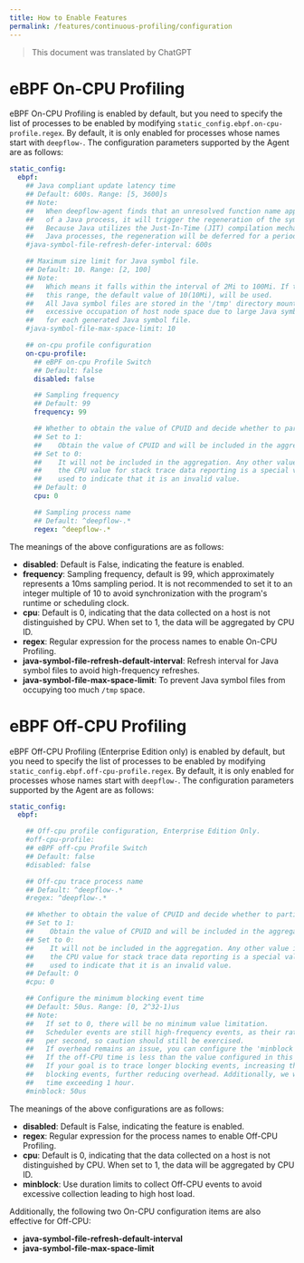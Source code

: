 ```yaml
---
title: How to Enable Features
permalink: /features/continuous-profiling/configuration
---
```


> This document was translated by ChatGPT

# eBPF On-CPU Profiling

eBPF On-CPU Profiling is enabled by default, but you need to specify the list of processes to be enabled by modifying `static_config.ebpf.on-cpu-profile.regex`. By default, it is only enabled for processes whose names start with `deepflow-`. The configuration parameters supported by the Agent are as follows:

```yaml
static_config:
  ebpf:
    ## Java compliant update latency time
    ## Default: 600s. Range: [5, 3600]s
    ## Note:
    ##   When deepflow-agent finds that an unresolved function name appears in the function call stack
    ##   of a Java process, it will trigger the regeneration of the symbol file of the process.
    ##   Because Java utilizes the Just-In-Time (JIT) compilation mechanism, to obtain more symbols for
    ##   Java processes, the regeneration will be deferred for a period of time.
    #java-symbol-file-refresh-defer-interval: 600s

    ## Maximum size limit for Java symbol file.
    ## Default: 10. Range: [2, 100]
    ## Note:
    ##   Which means it falls within the interval of 2Mi to 100Mi. If the configuration value is outside
    ##   this range, the default value of 10(10Mi), will be used.
    ##   All Java symbol files are stored in the '/tmp' directory mounted by the deepflow-agent. To prevent
    ##   excessive occupation of host node space due to large Java symbol files, a maximum size limit is set
    ##   for each generated Java symbol file.
    #java-symbol-file-max-space-limit: 10

    ## on-cpu profile configuration
    on-cpu-profile:
      ## eBPF on-cpu Profile Switch
      ## Default: false
      disabled: false

      ## Sampling frequency
      ## Default: 99
      frequency: 99

      ## Whether to obtain the value of CPUID and decide whether to participate in aggregation.
      ## Set to 1:
      ##    Obtain the value of CPUID and will be included in the aggregation of stack trace data.
      ## Set to 0:
      ##    It will not be included in the aggregation. Any other value is considered invalid,
      ##    the CPU value for stack trace data reporting is a special value (CPU_INVALID:0xfff)
      ##    used to indicate that it is an invalid value.
      ## Default: 0
      cpu: 0

      ## Sampling process name
      ## Default: ^deepflow-.*
      regex: ^deepflow-.*
```

The meanings of the above configurations are as follows:

- **disabled**: Default is False, indicating the feature is enabled.
- **frequency**: Sampling frequency, default is 99, which approximately represents a 10ms sampling period. It is not recommended to set it to an integer multiple of 10 to avoid synchronization with the program's runtime or scheduling clock.
- **cpu**: Default is 0, indicating that the data collected on a host is not distinguished by CPU. When set to 1, the data will be aggregated by CPU ID.
- **regex**: Regular expression for the process names to enable On-CPU Profiling.
- **java-symbol-file-refresh-default-interval**: Refresh interval for Java symbol files to avoid high-frequency refreshes.
- **java-symbol-file-max-space-limit**: To prevent Java symbol files from occupying too much `/tmp` space.

# eBPF Off-CPU Profiling

eBPF Off-CPU Profiling (Enterprise Edition only) is enabled by default, but you need to specify the list of processes to be enabled by modifying `static_config.ebpf.off-cpu-profile.regex`. By default, it is only enabled for processes whose names start with `deepflow-`. The configuration parameters supported by the Agent are as follows:

```yaml
static_config:
  ebpf:

    ## Off-cpu profile configuration, Enterprise Edition Only.
    #off-cpu-profile:
    ## eBPF off-cpu Profile Switch
    ## Default: false
    #disabled: false

    ## Off-cpu trace process name
    ## Default: ^deepflow-.*
    #regex: ^deepflow-.*

    ## Whether to obtain the value of CPUID and decide whether to participate in aggregation.
    ## Set to 1:
    ##    Obtain the value of CPUID and will be included in the aggregation of stack trace data.
    ## Set to 0:
    ##    It will not be included in the aggregation. Any other value is considered invalid,
    ##    the CPU value for stack trace data reporting is a special value (CPU_INVALID:0xfff)
    ##    used to indicate that it is an invalid value.
    ## Default: 0
    #cpu: 0

    ## Configure the minimum blocking event time
    ## Default: 50us. Range: [0, 2^32-1)us
    ## Note:
    ##   If set to 0, there will be no minimum value limitation.
    ##   Scheduler events are still high-frequency events, as their rate may exceed 1 million events
    ##   per second, so caution should still be exercised.
    ##   If overhead remains an issue, you can configure the 'minblock' tunable parameter here.
    ##   If the off-CPU time is less than the value configured in this item, the data will be discarded.
    ##   If your goal is to trace longer blocking events, increasing this parameter can filter out shorter
    ##   blocking events, further reducing overhead. Additionally, we will not collect events with a block
    ##   time exceeding 1 hour.
    #minblock: 50us
```

The meanings of the above configurations are as follows:

- **disabled**: Default is False, indicating the feature is enabled.
- **regex**: Regular expression for the process names to enable Off-CPU Profiling.
- **cpu**: Default is 0, indicating that the data collected on a host is not distinguished by CPU. When set to 1, the data will be aggregated by CPU ID.
- **minblock**: Use duration limits to collect Off-CPU events to avoid excessive collection leading to high host load.

Additionally, the following two On-CPU configuration items are also effective for Off-CPU:

- **java-symbol-file-refresh-default-interval**
- **java-symbol-file-max-space-limit**
